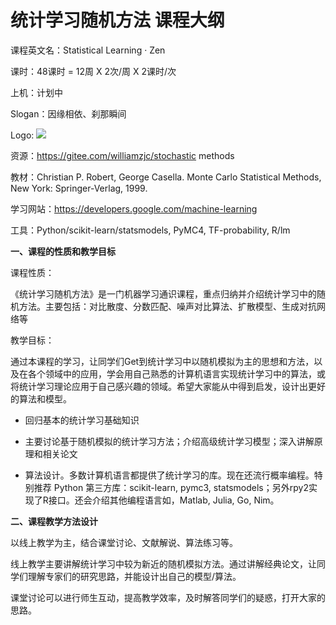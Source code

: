 # 统计学习随机方法 课程大纲

课程英文名：Statistical Learning · Zen

课时：48课时 = 12周 X 2次/周 X 2课时/次

上机：计划中

Slogan：因缘相依、刹那瞬间

Logo: ![](https://blog.gembaacademy.com/wp-content/uploads/2011/02/iStock-1175009759.jpg)

<!-- 吉祥物: ![](https://img0.baidu.com/it/u=4036584378,2038952344&fm=253&fmt=auto&app=138&f=JPG?w=640&h=425) -->

资源：https://gitee.com/williamzjc/stochastic methods

教材：Christian P. Robert, George Casella. Monte Carlo Statistical Methods, New York: Springer-Verlag, 1999.

学习网站：https://developers.google.com/machine-learning

工具：Python/scikit-learn/statsmodels, PyMC4, TF-probability, R/lm

**一、课程的性质和教学目标**

课程性质：

《统计学习随机方法》是一门机器学习通识课程，重点归纳并介绍统计学习中的随机方法。主要包括：对比散度、分数匹配、噪声对比算法、扩散模型、生成对抗网络等

教学目标：

通过本课程的学习，让同学们Get到统计学习中以随机模拟为主的思想和方法，以及在各个领域中的应用，学会用自己熟悉的计算机语言实现统计学习中的算法，或将统计学习理论应用于自己感兴趣的领域。希望大家能从中得到启发，设计出更好的算法和模型。

- 回归基本的统计学习基础知识

- 主要讨论基于随机模拟的统计学习方法；介绍高级统计学习模型；深入讲解原理和相关论文

- 算法设计。多数计算机语言都提供了统计学习的库。现在还流行概率编程。特别推荐 Python 第三方库：scikit-learn, pymc3, statsmodels；另外rpy2实现了R接口。还会介绍其他编程语言如，Matlab, Julia, Go, Nim。

 
**二、课程教学方法设计**

以线上教学为主，结合课堂讨论、文献解说、算法练习等。

线上教学主要讲解统计学习中较为新近的随机模拟方法。通过讲解经典论文，让同学们理解专家们的研究思路，并能设计出自己的模型/算法。

课堂讨论可以进行师生互动，提高教学效率，及时解答同学们的疑惑，打开大家的思路。
